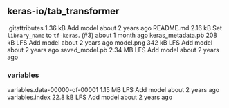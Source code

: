## keras-io/tab_transformer

.gitattributes
1.36 kB
Add model
about 2 years ago
README.md
2.16 kB
Set `library_name` to `tf-keras`. (#3)
about 1 month ago
keras_metadata.pb
208 kB
LFS
Add model
about 2 years ago
model.png
342 kB
LFS
Add model
about 2 years ago
saved_model.pb
2.34 MB
LFS
Add model
about 2 years ago

### variables

variables.data-00000-of-00001
1.15 MB
LFS
Add model
about 2 years ago
variables.index
22.8 kB
LFS
Add model
about 2 years ago
